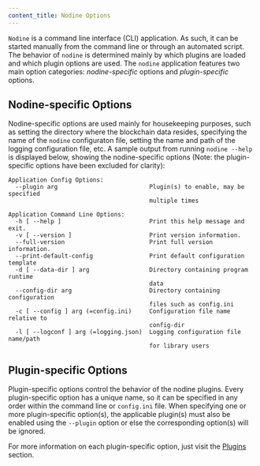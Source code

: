 ```yaml
---
content_title: Nodine Options
---
```


`Nodine` is a command line interface (CLI) application. As such, it can be started manually from the command line or through an automated script. The behavior of `nodine` is determined mainly by which plugins are loaded and which plugin options are used. The `nodine` application features two main option categories: *nodine-specific* options and *plugin-specific* options.

## Nodine-specific Options

Nodine-specific options are used mainly for housekeeping purposes, such as setting the directory where the blockchain data resides, specifying the name of the `nodine` configuraton file, setting the name and path of the logging configuration file, etc. A sample output from running  `nodine --help` is displayed below, showing the nodine-specific options (Note: the plugin-specific options have been excluded for clarity):

```console
Application Config Options:
  --plugin arg                          Plugin(s) to enable, may be specified 
                                        multiple times

Application Command Line Options:
  -h [ --help ]                         Print this help message and exit.
  -v [ --version ]                      Print version information.
  --full-version                        Print full version information.
  --print-default-config                Print default configuration template
  -d [ --data-dir ] arg                 Directory containing program runtime 
                                        data
  --config-dir arg                      Directory containing configuration 
                                        files such as config.ini
  -c [ --config ] arg (=config.ini)     Configuration file name relative to 
                                        config-dir
  -l [ --logconf ] arg (=logging.json)  Logging configuration file name/path 
                                        for library users
```

## Plugin-specific Options

Plugin-specific options control the behavior of the nodine plugins. Every plugin-specific option has a unique name, so it can be specified in any order within the command line or `config.ini` file. When specifying one or more plugin-specific option(s), the applicable plugin(s) must also be enabled using the `--plugin` option or else the corresponding option(s) will be ignored.

For more information on each plugin-specific option, just visit the [Plugins](../03_plugins/index.md) section.
